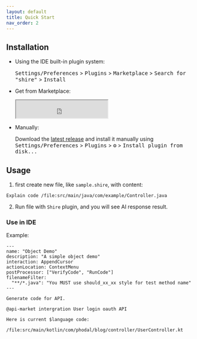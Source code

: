 ```yaml
---
layout: default
title: Quick Start
nav_order: 2
---
```



## Installation

- Using the IDE built-in plugin system:

  <kbd>Settings/Preferences</kbd> > <kbd>Plugins</kbd> > <kbd>Marketplace</kbd> > <kbd>Search for "shire"</kbd> >
  <kbd>Install</kbd>

- Get from Marketplace:

  <iframe width="245px" height="48px" src="https://plugins.jetbrains.com/embeddable/install/24549"></iframe>

- Manually:

  Download the [latest release](https://github.com/phodal/shire/releases/latest) and install it manually using
  <kbd>Settings/Preferences</kbd> > <kbd>Plugins</kbd> > <kbd>⚙️</kbd> > <kbd>Install plugin from disk...</kbd>

## Usage

1. first create new file, like `sample.shire`, with content:

```shire
Explain code /file:src/main/java/com/example/Controller.java
```

2. Run file with `Shire` plugin, and you will see AI response result.

### Use in IDE

Example:

```shire
---
name: "Object Demo"
description: "A simple object demo"
interaction: AppendCursor
actionLocation: ContextMenu
postProcessor: ["VerifyCode", "RunCode"]
filenameFilter:
  "**/*.java": "You MUST use should_xx_xx style for test method name"
---

Generate code for API.

@api-market intergration User login oauth API

Here is current $language code:

/file:src/main/kotlin/com/phodal/blog/controller/UserController.kt
```

